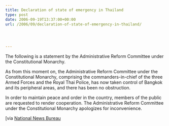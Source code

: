 ```yaml
---
title: Declaration of state of emergency in Thailand
type: post
date: 2006-09-19T13:37:00+00:00
url: /2006/09/declaration-of-state-of-emergency-in-thailand/




---
```

The following is a statement by the Administrative Reform Committee under the Constitutional Monarchy.

As from this moment on, the Administrative Reform Committee under the Constitutional Monarchy, comprising the commanders-in-chief of the three Armed Forces and the Royal Thai Police, has now taken control of Bangkok and its peripheral areas, and there has been no obstruction.

In order to maintain peace and order in the country, members of the public are requested to render cooperation. The Administrative Reform Committee under the Constitutional Monarchy apologizes for inconvenience.

[via [National News Bureau][1]

 [1]: http://thainews.prd.go.th/newsenglish/
